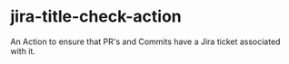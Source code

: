 # jira-title-check-action
An Action to ensure that PR's and Commits have a Jira ticket associated with it.
